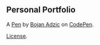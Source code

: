Personal Portfolio
------------------


A [Pen](https://codepen.io/bojan2111/pen/NWNvaQZ) by [Bojan Adzic](https://codepen.io/bojan2111) on [CodePen](https://codepen.io).

[License](https://codepen.io/bojan2111/pen/NWNvaQZ/license).